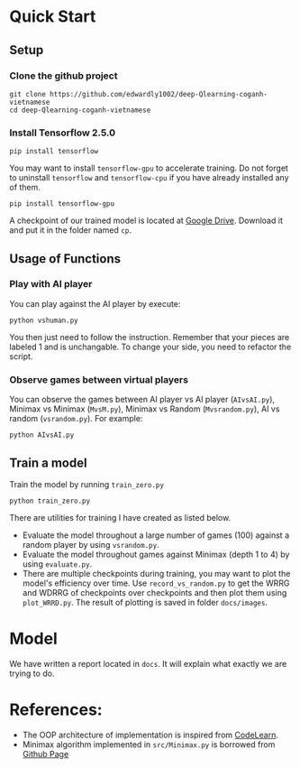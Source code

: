 # Quick Start
## Setup
### Clone the github project
```
git clone https://github.com/edwardly1002/deep-Qlearning-coganh-vietnamese
cd deep-Qlearning-coganh-vietnamese
```
### Install Tensorflow 2.5.0
```
pip install tensorflow
```
You may want to install `tensorflow-gpu` to accelerate training. Do not forget to uninstall `tensorflow` and `tensorflow-cpu` if you have already installed any of them. 
```
pip install tensorflow-gpu
```
A checkpoint of our trained model is located at [Google Drive](https://drive.google.com/file/d/1Pjd-TRsRWeNlf3BPV9S8B9PQMBEe13oL/view?usp=sharing). Download it and put it in the folder named `cp`.

## Usage of Functions
### Play with AI player
You can play against the AI player by execute:
```
python vshuman.py
```
You then just need to follow the instruction. Remember that your pieces are labeled 1 and is unchangable. To change your side, you need to refactor the script.
### Observe games between virtual players
You can observe the games between AI player vs AI player (`AIvsAI.py`), Minimax vs Minimax (`MvsM.py`), Minimax vs Random (`Mvsrandom.py`), AI vs random (`vsrandom.py`). For example:
```
python AIvsAI.py
```
## Train a model
Train the model by running `train_zero.py`
```
python train_zero.py
```
There are utilities for training I have created as listed below.
- Evaluate the model throughout a large number of games (100) against a random player by using `vsrandom.py`.
- Evaluate the model throughout games against Minimax (depth 1 to 4) by using `evaluate.py`.
- There are multiple checkpoints during training, you may want to plot the model's efficiency over time. Use `record_vs_random.py` to get the WRRG and WDRRG of checkpoints over checkpoints and then plot them using `plot_WRRD.py`. The result of plotting is saved in folder `docs/images`.

# Model 
We have written a report located in `docs`. It will explain what exactly we are trying to do.

# References: 
- The OOP architecture of implementation is inspired from [CodeLearn](https://codelearn.io/sharing/day-ai-danh-tictactoe-voi-deep-learning).
- Minimax algorithm implemented in `src/Minimax.py` is borrowed from [Github Page](https://github.com/voxuannguyen2001/BTL2_AI)

